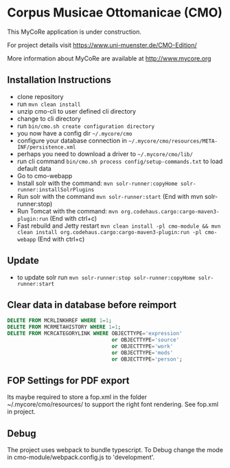 # Corpus Musicae Ottomanicae (CMO)

This MyCoRe application is under construction.

For project details visit https://www.uni-muenster.de/CMO-Edition/

More information about MyCoRe are available at http://www.mycore.org

## Installation Instructions

 - clone repository
 - run `mvn clean install`
 - unzip cmo-cli to user defined cli directory
 - change to cli directory
 - run `bin/cmo.sh create configuration directory`
 - you now have a config dir `~/.mycore/cmo`
 - configure your database connection in `~/.mycore/cmo/resources/META-INF/persistence.xml`
 - perhaps you need to download a driver to `~/.mycore/cmo/lib/`
 - run cli command `bin/cmo.sh process config/setup-commands.txt` to load default data
 - Go to cmo-webapp
 - Install solr with the command: `mvn solr-runner:copyHome solr-runner:installSolrPlugins`
 - Run solr with the command `mvn solr-runner:start` (End with mvn solr-runner:stop)
 - Run Tomcat with the command: `mvn org.codehaus.cargo:cargo-maven3-plugin:run` (End with ctrl+c)
 - Fast rebuild and Jetty restart `mvn clean install -pl cmo-module && mvn clean install org.codehaus.cargo:cargo-maven3-plugin:run -pl cmo-webapp` (End with ctrl+c)

## Update

 - to update solr run `mvn solr-runner:stop solr-runner:copyHome solr-runner:start`


## Clear data in database before reimport

```sql
DELETE FROM MCRLINKHREF WHERE 1=1;
DELETE FROM MCRMETAHISTORY WHERE 1=1;
DELETE FROM MCRCATEGORYLINK WHERE OBJECTTYPE='expression'
                                  or OBJECTTYPE='source'
                                  or OBJECTTYPE='work'
                                  or OBJECTTYPE='mods'
                                  or OBJECTTYPE='person';
```

## FOP Settings for PDF export
Its maybe required to store a fop.xml in the folder ~/.mycore/cmo/resources/ to support the right font rendering. See fop.xml in project.

## Debug

The project uses webpack to bundle typescript. To Debug change the mode in cmo-module/webpack.config.js to 'development'. 
